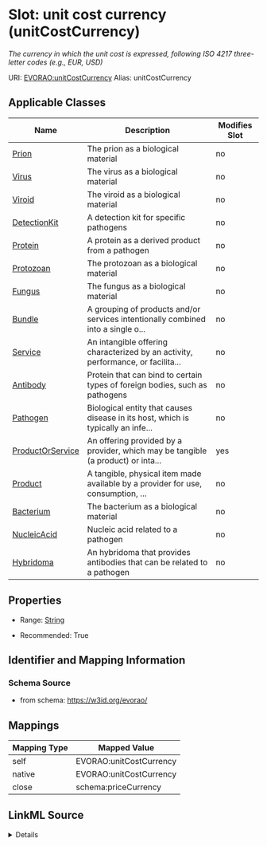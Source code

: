 

# Slot: unit cost currency (unitCostCurrency) 


_The currency in which the unit cost is expressed, following ISO 4217 three-letter codes (e.g., EUR, USD)_





URI: [EVORAO:unitCostCurrency](https://w3id.org/evorao/unitCostCurrency)
Alias: unitCostCurrency

<!-- no inheritance hierarchy -->





## Applicable Classes

| Name | Description | Modifies Slot |
| --- | --- | --- |
| [Prion](Prion.md) | The prion as a biological material |  no  |
| [Virus](Virus.md) | The virus as a biological material |  no  |
| [Viroid](Viroid.md) | The viroid as a biological material |  no  |
| [DetectionKit](DetectionKit.md) | A detection kit for specific pathogens |  no  |
| [Protein](Protein.md) | A protein as a derived product from a pathogen |  no  |
| [Protozoan](Protozoan.md) | The protozoan as a biological material |  no  |
| [Fungus](Fungus.md) | The fungus as a biological material |  no  |
| [Bundle](Bundle.md) | A grouping of products and/or services intentionally combined into a single o... |  no  |
| [Service](Service.md) | An intangible offering characterized by an activity, performance, or facilita... |  no  |
| [Antibody](Antibody.md) | Protein that can bind to certain types of foreign bodies, such as pathogens |  no  |
| [Pathogen](Pathogen.md) | Biological entity that causes disease in its host, which is typically an infe... |  no  |
| [ProductOrService](ProductOrService.md) | An offering provided by a provider, which may be tangible (a product) or inta... |  yes  |
| [Product](Product.md) | A tangible, physical item made available by a provider for use, consumption, ... |  no  |
| [Bacterium](Bacterium.md) | The bacterium as a biological material |  no  |
| [NucleicAcid](NucleicAcid.md) | Nucleic acid related to a pathogen |  no  |
| [Hybridoma](Hybridoma.md) | An hybridoma that provides antibodies that can be related to a pathogen |  no  |







## Properties

* Range: [String](String.md)

* Recommended: True





## Identifier and Mapping Information







### Schema Source


* from schema: https://w3id.org/evorao/




## Mappings

| Mapping Type | Mapped Value |
| ---  | ---  |
| self | EVORAO:unitCostCurrency |
| native | EVORAO:unitCostCurrency |
| close | schema:priceCurrency |




## LinkML Source

<details>
```yaml
name: unitCostCurrency
description: The currency in which the unit cost is expressed, following ISO 4217
  three-letter codes (e.g., EUR, USD)
title: unit cost currency
from_schema: https://w3id.org/evorao/
close_mappings:
- schema:priceCurrency
rank: 1000
ifabsent: string(EUR)
alias: unitCostCurrency
domain_of:
- ProductOrService
range: string
required: false
recommended: true
multivalued: false

```
</details>